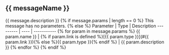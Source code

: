 ## {{ messageName }}
{{ message.description }}
{% if message.params | length == 0 %}
This message has no parameters.
{% else %}
Parameter | Type | Description
--------- | ---- | ----------- {% for param in message.params %}
{{ param.name }} | {% if param.link is defined %}[{{ param.type }}](#{{ param.link }}){% else %}{{ param.type }}{% endif %} | {{ param.description }} {% endfor %} {% endif %}
